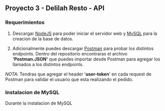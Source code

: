 ## Proyecto 3 - Delilah Resto - API

### Requerimientos 

1) Descargar [NodeJS](https://nodejs.org/en/download/) para poder iniciar el servidor web y [MySQL](https://dev.mysql.com/downloads/installer/) para la creacion de la base de datos.

2) Adicionalmente puedes descargar [Postman](https://www.postman.com/downloads/) para probar los distintos endpoints. Dentro del repositorio encontraras el archivo **'Postman.JSON'** que puedes importar desde Postman para agregar los llamados a los distintos endpoints.

_NOTA_: Tendras que agregar el header '**user-token**' en cada request de Postman para validar el usuario que esta realizando el pedido.

### Instalacion de MySQL

Durante la instalacion de MySQL 
